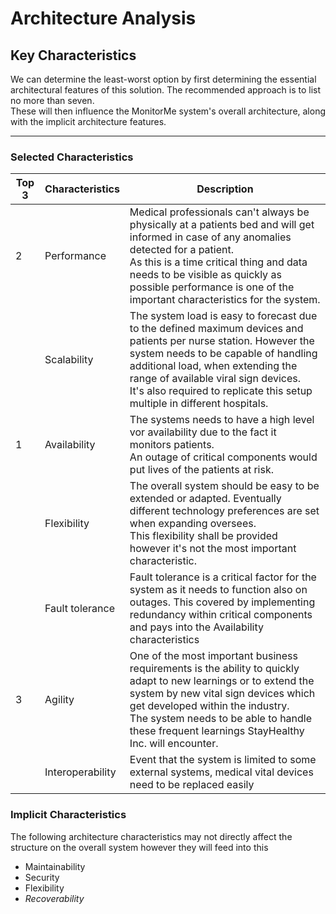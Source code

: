 # Architecture Analysis

## Key Characteristics

We can determine the least-worst option by first determining the essential architectural features of this solution. The recommended approach is to list no more than seven.  
These will then influence the MonitorMe system's overall architecture, along with the implicit architecture features.


---

### Selected Characteristics

| Top 3 | Characteristics  | Description                                                                                                                                                                                                                                                                                                          |
|-------|------------------|----------------------------------------------------------------------------------------------------------------------------------------------------------------------------------------------------------------------------------------------------------------------------------------------------------------------|
| 2     | Performance      | Medical professionals can't always be physically at a patients bed and will get informed in case of any anomalies detected for a patient.<br/>As this is a time critical thing and data needs to be visible as quickly as possible performance is one of the important characteristics for the system.               |
|       | Scalability      | The system load is easy to forecast due to the defined maximum devices and patients per nurse station. However the system needs to be capable of handling additional load, when extending the range of available viral sign devices.<br/>It's also required to replicate this setup multiple in different hospitals. |
| 1     | Availability     | The systems needs to have a high level vor availability due to the fact it monitors patients.<br/>An outage of critical components would put lives of the patients at risk.                                                                                                                                          |
|       | Flexibility      | The overall system should be easy to be extended or adapted. Eventually different technology preferences are set when expanding oversees.<br/>This flexibility shall be provided however it's not the most important characteristic.                                                                                     |
|       | Fault tolerance  | Fault tolerance is a critical factor for the system as it needs to function also on outages. This covered by implementing redundancy within critical components and pays into the Availability characteristics                                                                                                       |
| 3     | Agility          | One of the most important business requirements is the ability to quickly adapt to new learnings or to extend the system by new vital sign devices which get developed within the industry.<br/>The system needs to be able to handle these frequent learnings StayHealthy Inc. will encounter.                      |
|       | Interoperability | Event that the system is limited to some external systems, medical vital devices need to be replaced easily                                                                                                                                                                                                          |


### Implicit Characteristics

The following architecture characteristics may not directly affect the structure on the overall system
however they will feed into this

- Maintainability
- Security
- Flexibility
- *Recoverability*